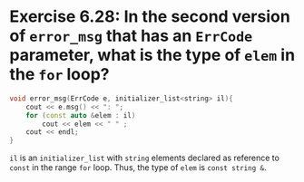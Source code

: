 # Exercise 6.28: In the second version of `error_msg` that has an `ErrCode` parameter, what is the type of `elem` in the `for` loop?

```cpp
void error_msg(ErrCode e, initializer_list<string> il){
	cout << e.msg() << ": ";
	for (const auto &elem : il)
		cout << elem << " " ;
	cout << endl;
}
```

`il` is an `initializer_list` with `string` elements declared as reference to `const` in the range `for` loop. Thus, the type of `elem` is `const string &`.